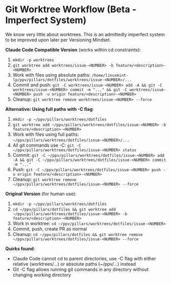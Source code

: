 # Git Worktree Workflow (Beta - Imperfect System)

We know very little about worktrees. This is an admittedly imperfect system to be improved upon later per Versioning Mindset.

**Claude Code Compatible Version** (works within cd constraints):
1. `mkdir -p worktrees`
2. `git worktree add worktrees/issue-<NUMBER> -b feature/<description>-<NUMBER>`
3. Work with files using absolute paths: `/home/linuxmint-lp/ppv/pillars/dotfiles/worktrees/issue-<NUMBER>/...`
4. Commit and push: `git -C worktrees/issue-<NUMBER> add -A && git -C worktrees/issue-<NUMBER> commit -m "..." && git -C worktrees/issue-<NUMBER> push -u origin feature/<description>-<NUMBER>`
5. Cleanup: `git worktree remove worktrees/issue-<NUMBER> --force`

**Alternative: Using full paths with -C flag**:
1. `mkdir -p ~/ppv/pillars/worktrees/dotfiles`  
2. `git worktree add ~/ppv/pillars/worktrees/dotfiles/issue-<NUMBER> -b feature/<description>-<NUMBER>`
3. Work with files using full paths: `~/ppv/pillars/worktrees/dotfiles/issue-<NUMBER>/...`
4. All git commands use -C: `git -C ~/ppv/pillars/worktrees/dotfiles/issue-<NUMBER> status`
5. Commit: `git -C ~/ppv/pillars/worktrees/dotfiles/issue-<NUMBER> add -A && git -C ~/ppv/pillars/worktrees/dotfiles/issue-<NUMBER> commit -m "..."`
6. Push: `git -C ~/ppv/pillars/worktrees/dotfiles/issue-<NUMBER> push -u origin feature/<description>-<NUMBER>`
7. Cleanup: `git worktree remove ~/ppv/pillars/worktrees/dotfiles/issue-<NUMBER> --force`

**Original Version** (for human use):
1. `mkdir -p ~/ppv/pillars/worktrees/dotfiles`
2. `cd ~/ppv/pillars/dotfiles && git worktree add ~/ppv/pillars/worktrees/dotfiles/issue-<NUMBER> -b feature/<description>-<NUMBER>`
3. Work in worktree: `cd ~/ppv/pillars/worktrees/dotfiles/issue-<NUMBER>`
4. Commit, push, create PR as normal
5. Cleanup: `cd ~/ppv/pillars/dotfiles && git worktree remove ~/ppv/pillars/worktrees/dotfiles/issue-<NUMBER> --force`

**Quirks found**: 
- Claude Code cannot cd to parent directories, use -C flag with either relative (worktrees/...) or absolute paths (~/ppv/...) instead
- Git -C flag allows running git commands in any directory without changing working directory
